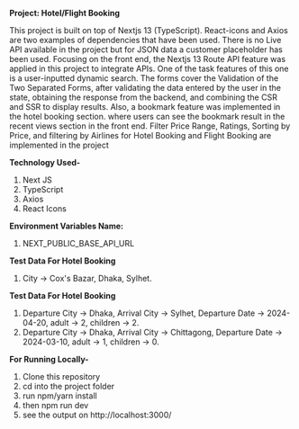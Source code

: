 
**Project: Hotel/Flight Booking**

This project is built on top of Nextjs 13 (TypeScript). React-icons and Axios are two examples of dependencies that have been used. There is no Live API available in the project but for JSON data a customer placeholder has been used. Focusing on the front end, the Nextjs 13 Route API feature was applied in this project to integrate APIs. 
One of the task features of this one is a user-inputted dynamic search. The forms cover the Validation of the Two Separated Forms, after validating the data entered by the user in the state, obtaining the response from the backend, and combining the CSR and SSR to display results. Also, a bookmark feature was implemented in the hotel booking section. where users can see the bookmark result in the recent views section in the front end. Filter Price Range, Ratings, Sorting by Price, and filtering by Airlines for Hotel Booking and Flight Booking are implemented in the project

**Technology Used-**
1. Next JS
2. TypeScript
3. Axios
4. React Icons

**Environment Variables Name:**

1. NEXT_PUBLIC_BASE_API_URL

**Test Data For Hotel Booking**
  1. City -> Cox's Bazar, Dhaka, Sylhet.

**Test Data For Hotel Booking**
  1. Departure City -> Dhaka, Arrival City -> Sylhet, Departure Date -> 2024-04-20, adult -> 2, children -> 2.
  3. Departure City -> Dhaka, Arrival City -> Chittagong, Departure Date -> 2024-03-10, adult -> 1, children -> 0.

**For Running Locally-**
1. Clone this repository
2. cd into the project folder
3. run npm/yarn install
4. then npm run dev
5. see the output on http://localhost:3000/

